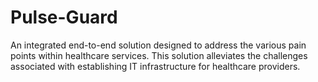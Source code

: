 # Pulse-Guard
An integrated end-to-end solution designed to address the various pain points within healthcare services. This solution alleviates the challenges associated with establishing IT infrastructure for healthcare providers.
